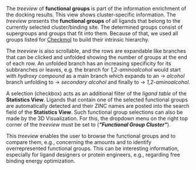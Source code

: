 The _treeview_ of **functional groups** is part of the information enrichment of the docking results. This view shows cluster-specific information. The _treeview_ presents the **functional groups** of all ligands that belong to the currently selected cluster/binding site. The determined groups consist of supergroups and groups that fit into them. Because of that, we used all groups listed for <a href="https://homepage.univie.ac.at/norbert.haider/cheminf/cmmm.html" target="_blank">Checkmol</a> to build their intrinsic hierarchy.

The _treeview_ is also scrollable, and the rows are expandable like branches that can be clicked and unfolded showing the number of groups at the end of each row. An unfolded branch has an increasing specificity for its subbranches or leaves, e.g. the branch for _1,2-aminoalcohol_ would start with _hydroxy compound_ as a main branch which expands to an → _alcohol_ branch unfolding to → _secondary alcohol_ and finally to → _1,2-aminoalcohol_.

A selection (checkbox) acts as an additional filter of the _ligand table_ of the **Statistics View**. Ligands that contain one of the selected functional groups are automatically detected and their ZINC names are posted into the search field of the **Statistics View**. Such functional group selections can also be made by the 3D Visualization. For this, the dropdown menu on the right top corner of the _treeview_ must be set to (**_"Functional Group Cluster"_**).

This _treeview_ enables the user to browse the functional groups and to compare them, e.g., concerning the amounts and to identify overrepresented functional groups. This can be interesting information, especially for ligand designers or protein engineers, e.g., regarding free binding energy optimization.
